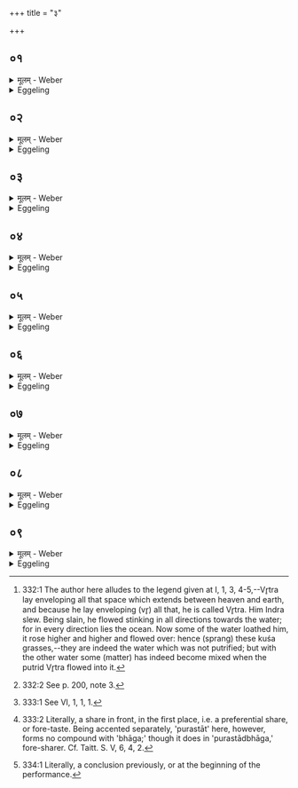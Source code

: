 +++
title = "३"

+++

##  ०१
<details><summary>मूलम् - Weber</summary>

अ᳘थ दर्भस्तम्बमु᳘पदधाति॥  
एतद्वै᳘ देवा ओ᳘षधीरु᳘पादधत त᳘थैॗवैतद्य᳘जमान ओ᳘षधीरु᳘पधत्ते॥
</details>

<details><summary>Eggeling</summary>

1. He then places a bunch of darbha (kuśa) grass (poa cynosuroides) on (the middle of the altar-site); for the gods then placed plants thereon, and in like manner does the Sacrificer now place plants thereon.
</details>

##  ०२
<details><summary>मूलम् - Weber</summary>

य᳘द्वेव᳘ दर्भस्तम्ब᳘मुपद᳘धाति॥  
जा᳘यत एष᳘ एतद्य᳘च्चीय᳘ते स᳘ एष स᳘र्वस्मा अ᳘न्नाय जायत उभ᳘यम्वेतद᳘न्नं य᳘द्दर्भा आ᳘पश्चॗ ह्येता ओ᳘षधयश्च या वै᳘ वृत्राद्बी᳘भत्समाना आ᳘पो ध᳘न्व दृभ᳘न्त्य उदा᳘यंस्ते᳘ दर्भा᳘ अभवन्य᳘द्द्वभ᳘न्त्य उदा᳘यंस्त᳘स्माद्दर्भास्ता᳘ हैताः᳘ शुद्धा मे᳘ध्या आपो᳘ वृत्राभिप्रक्षरिता य᳘द्दर्भा य᳘दु दर्भास्तेनौ᳘षधय उभ᳘येनैॗवैन्मेतद᳘न्नेन प्रीणाति॥
</details>

<details><summary>Eggeling</summary>

2. And, again, why he places a bunch of grass thereon;--when he (Agni) is built up, he is born, and he is born here for all (kinds of) food; but these darbha plants (contain) both kinds of food, for they are both water and plants. Now the waters which, loathing Vr̥tra, rose up on the dry land forming bushes, became those grasses [^egg_633],--inasmuch as they rose forming bushes (dr̥bh), they are (called) darbha-grasses. These darbha-grasses, then, are the water (which remained) pure, and meet for sacrifice, when Vr̥tra flowed towards it; and inasmuch as they are darbha-grasses, they are plants: by both kinds of food he thus gratifies him (Agni).

[^egg_633]: 332:1 The author here alludes to the legend given at I, 1, 3, 4-5,--Vr̥tra lay enveloping all that space which extends between heaven and earth, and because he lay enveloping (vr̥) all that, he is called Vr̥tra. Him Indra slew. Being slain, he flowed stinking in all directions towards the water; for in every direction lies the ocean. Now some of the water loathed him, it rose higher and higher and flowed over: hence (sprang) these kuśa grasses,--they are indeed the water which was not putrified; but with the other water some (matter) has indeed become mixed when the putrid Vr̥tra flowed into it.
</details>

##  ०३
<details><summary>मूलम् - Weber</summary>

सीतासमरे᳟॥  
वाग्वै᳘ सीतासमरः᳘ प्राणा वै सी᳘तास्ता᳘सामय᳘ᳫं᳘ समयो᳘ वाची वै᳘ प्राणेभ्यो᳘ ऽन्नं धीयते मध्यतो᳘ मध्यत᳘ एॗवास्मिन्नेतद᳘न्नं दधाति तूष्णीम᳘निरुक्तं वै तद्य᳘तूष्णीᳫं स᳘र्वं वा अ᳘निरुक्तᳫं स᳘र्वेणैवास्मिन्नेतद᳘न्ने दधाति॥
</details>

<details><summary>Eggeling</summary>

3. [He places it] at the meeting of the furrows, for the meeting of furrows is speech (the mouth) [^egg_634], and the furrows (channels) are the vital airs; and this is their place of meeting; and in the mouth food is put for the vital airs. In the middle (he places the bunch), whereby he puts it into the very

[^egg_634]: 332:2 See p. 200, note 3.

middle of him; silently (he does so), for what is silent is undefined, and the undefined is everything: with everything he thus puts food into him.
</details>

##  ०४
<details><summary>मूलम् - Weber</summary>

अ᳘थैनमभि᳘जुहोति॥  
जा᳘यत एष᳘ एतद्य᳘च्चीय᳘ते स᳘ एष स᳘र्वस्मा अ᳘न्नाय जायते स᳘र्वस्यो अॗस्यैष र᳘सो यदा᳘ज्यमपां᳘ चॗ ह्येष ओ᳘षधीनां च र᳘सोॗ ऽस्यैॗवैनमेतत्स᳘र्वस्य र᳘सेन प्रीणाति या᳘वानु वै र᳘सस्ता᳘वाना᳘त्माने᳘नैॗवैनमेतत्स᳘र्वस्य र᳘सेन प्रीणाति या᳘वानु वै र᳘सस्ता᳘वानाॗत्माने᳘नैॗवैनमेतत्स᳘र्वेण प्रीणाति पञ्चगृहीते᳘न प᳘ञ्चचितिको ऽग्निः प᳘ञ्च ऽर्त᳘वः संवत्सरः᳘ संवत्सॗरो ऽग्निर्या᳘वानग्निर्या᳘वत्यस्य मा᳘त्रा ता᳘वतैॗवैनमेतद᳘न्नेन प्रीणाति॥
</details>

<details><summary>Eggeling</summary>

4. He then offers thereon,--when he (Agni) is built, he is born, and he is born here for all (kinds of) food; but that ghee is the life-sap (essence) of this universe, for it is the life-sap of both the waters and plants: he thus gratifies him by the life-sap of this universe. And as far as the life-sap extends, so far extends the body: he thus gratifies him by this universe. With (ghee) taken in five (ladlings, he offers),--the fire-altar consists of five layers, five seasons are a year, and the year is Agni: as great as Agni is, as great as is his measure, with so much food he thus gratifies him.
</details>

##  ०५
<details><summary>मूलम् - Weber</summary>

य᳘द्वेॗवैनमभिजुहो᳘ति॥  
एतद्वै य᳘त्रैत᳘म् प्राणा ऋ᳘षयो᳘ ऽग्रे ऽग्नि᳘ᳫं᳘ सम᳘स्कुर्वंस्त᳘दस्मिन्नेत᳘म् पुर᳘स्ताद्भाग᳘मकुर्वत त᳘स्मात्पुर᳘स्ताद्भागास्तद्य᳘दभिजुहो᳘ति य᳘ एॗवास्मिंस्ते᳘ प्राणा ऋ᳘षयः पुर᳘स्ताद्भागम᳘कुर्वत ता᳘नेॗवैत᳘त्प्रीणात्या᳘ज्येन पञ्चगृहीते᳘न त᳘स्योक्तो ब᳘न्धुः॥
</details>

<details><summary>Eggeling</summary>

5. And, again, why he offers thereon;--when in the beginning the R̥shis, the vital airs [^egg_635], put together this Agni, they gained for themselves that fore-share [^egg_636] in him: hence they are the fore-sharers. Thus when he offers on (the grass-bush) he thereby gratifies those Rishis, the vital airs, who gained for themselves the fore-share in him (Agni). With fivefold-taken ghee (he offers): the significance of this has been explained.

[^egg_635]: 333:1 See VI, 1, 1, 1.

[^egg_636]: 333:2 Literally, a share in front, in the first place, i.e. a preferential share, or fore-taste. Being accented separately, 'purastāt' here, however, forms no compound with 'bhāga;' though it does in 'purastādbhāga,' fore-sharer. Cf. Taitt. S. V, 6, 4, 2.
</details>

##  ०६
<details><summary>मूलम् - Weber</summary>

य᳘द्वेॗवैनमभिजुहो᳘ति॥  
एतद्वै या᳘न्येत᳘स्मिन्नग्नौ᳘ रूपा᳘ण्युपधास्यन्भ᳘वति यान्त्स्तो᳘मान्या᳘नि पृष्ठा᳘नि या᳘नि छ᳘न्दांसि ते᳘भ्य एत᳘म् पुर᳘स्ताद्भागं᳘ करोति ता᳘न्येॗवैत᳘त्प्रीणान्या᳘ज्येन पञ्चगृहीते᳘न त᳘स्योक्तो ब᳘न्धुः॥
</details>

<details><summary>Eggeling</summary>

6. And, again, why he offers thereon;--whatever forms, whatever modes of chanting, whatever pr̥shṭḥa (stotras), whatever metres he is now going to bestow on Agni, for them he prepares this fore-share, and it is them he thereby gratifies. With

fivefold-taken ghee (he offers): the significance of this has been explained.
</details>

##  ०७
<details><summary>मूलम् - Weber</summary>

य᳘द्वेॗवैनमभिजुहो᳘ति॥  
एतद्वै᳘ देवा᳘ अबिभयुर्दीर्घं वा᳘ इद क᳘र्म यद्वै᳘ न इम᳘मिह र᳘क्षांसि नाष्ट्रा न᳘ हन्युरि᳘ति त᳘ एता᳘मेत᳘स्य क᳘र्मणः पुरस्तात्संस्था᳘मपश्यंस्तम᳘त्रैव स᳘र्वᳫं सम᳘स्थापयन्न᳘त्राचिन्वंस्त᳘थैवैनमय᳘मेतद᳘त्रैव स᳘र्वᳫं संस्थाप᳘यत्य᳘त्र चिनोति॥
</details>

<details><summary>Eggeling</summary>

7. And, again, why he offers thereon;--at that time the gods were afraid, thinking, 'Long indeed is this performance: we hope the Rakshas, the fiends, will not smite here this (Agni) of ours!' They saw this preliminary conclusion [^egg_637] of this performance, and brought that whole (Agni) to completion even at that (point), and built him up then; and in like manner this (Sacrificer) brings that whole (Agni) to completion even at this (point), and builds him now.

[^egg_637]: 334:1 Literally, a conclusion previously, or at the beginning of the performance.
</details>

##  ०८
<details><summary>मूलम् - Weber</summary>

सजूर᳘ब्द इ᳘ति चि᳘तिः॥  
अ᳘यवोभिरि᳘ति पु᳘रीषᳫं सजू᳘रुषा इ᳘ति चि᳘तिर᳘रुणीभिरि᳘ति पु᳘रीषᳫं सजो᳘षसावश्विने᳘ति चि᳘तिर्द᳘ᳫं᳘सोभिरि᳘ति पु᳘रीषᳫं सजूः सू᳘र इ᳘ति चि᳘तिरे᳘तशेने᳘ति पु᳘रीषᳫं सजू᳘र्वैश्वानर इ᳘ति चि᳘तिरि᳘डये᳘ति पु᳘रीषं घृतेने᳘ति चि᳘तिः स्वे᳘ति पु᳘रीषᳫं हे᳘ति चि᳘तिः॥
</details>

<details><summary>Eggeling</summary>

8. [Vāj. S. XII, 74] 'The year,' this is a layer (of bricks);--'together with the dark half-months,' this is a layer of earth;--'the Dawn,' this is a layer (of bricks);--'together with the ruddy (cows),' this is a layer of earth;--'the two Aśvins,' this is a layer (of bricks); 'together with their wonderful deeds,' this is a layer of earth;--'the Sun,' this is a layer (of bricks);--'together with the dappled horse,' this is a layer of earth;--'(Agni) Vaiśvānara,' this is a layer (of bricks);--'together with Iḍā,' this is a layer of earth;--'with ghee,' this is a layer (of bricks);--'Svā-,' this is a layer of earth;--'hā!' this is a layer (of bricks).
</details>

##  ०९
<details><summary>मूलम् - Weber</summary>

त्र᳘योदशैता व्या᳘हृतयो भवन्ति॥  
त्र᳘योदश मा᳘साः संवत्सरस्त्र᳘योदशाग्ने᳘श्चितिपुरीषा᳘णि या᳘वानग्निर्या᳘वत्यस्य मा᳘त्रा ता᳘वन्तमेॗवैनमेत᳘च्चिनोत्या᳘ज्येन जुहोत्यग्नि᳘रेष यदा᳘ज्यमग्नि᳘मेॗवैत᳘च्चिनोति पञ्चगृहीते᳘न प᳘ञ्चिचिको ऽग्निः प᳘ञ्च ऽर्त᳘वः संवत्सरः᳘ संवत्सॗरो ऽग्निर्या᳘वानग्निर्या᳘वत्यस्य मा᳘त्रा ता᳘वन्तमेॗवैनमेत᳘च्चिनोत्यूर्ध्वा᳘मुद्गृह्ण᳘न्जुहोत्यूर्ध्वं त᳘दग्निं चि᳘तिभिश्चिनोति॥
</details>
<details><summary>Eggeling</summary>

9. There are thirteen utterings,--thirteen months are a year; thirteen in number are the layers of bricks and earth of the fire-altar: as great as Agni is, as great as is his measure, so great he thus builds him up. With butter he sacrifices,--butter is the

same as Agni: it is Agni he thus builds up. With fivefold-taken (butter he offers),--the altar consists of five layers,--five seasons are a year, and the year is Agni: as great as Agni is, as great as is his measure, so great he thus builds him up. He offers raising (the spoon) upwards: he thus builds Agni upwards by means of the layers (of the altar).
</details>

